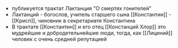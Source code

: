 * публикуется трактат Лактанция "О смертях гонителей"
* Лактанций - богослов, учитель старшего сына [[Константин]] - [[Крисп]], чиновник в секретариате Константина
* В трактате [[Константин]] и его отец [[Констанций Хлор]] это мудрейшие и добродетельнейшие люди, тогда, как [[Лициний]] человек с очень средней репутацией